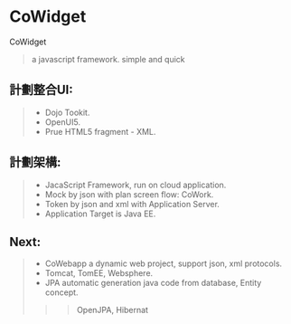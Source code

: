 # CoWidget
CoWidget
> a javascript framework.
> simple and quick
> 


## 計劃整合UI: ##
> - Dojo Tookit.
> - OpenUI5.
> - Prue HTML5 fragment - XML.

## 計劃架構: ##
> - JacaScript Framework, run on cloud application.
> - Mock by json with plan screen flow: CoWork.
> - Token by json and xml with Application Server.
> - Application Target is Java EE.

## Next: ##
> - CoWebapp a dynamic web project, support json, xml protocols.
> - Tomcat, TomEE, Websphere.
> - JPA automatic generation java code from database, Entity concept.
>>> OpenJPA, Hibernat

